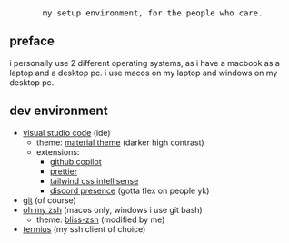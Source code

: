 <p align="center">
    <br>
    <br>
    <samp>
    my setup environment, for the people who care.
    </samp>
</p>

## preface

i personally use 2 different operating systems, as i have a macbook as a laptop and a desktop pc. i use macos on my laptop and windows on my desktop pc.

## dev environment

- [visual studio code](https://code.visualstudio.com/) (ide)
  - theme: [material theme](https://marketplace.visualstudio.com/items?itemName=Equinusocio.vsc-community-material-theme) (darker high contrast)
  - extensions:
    - [github copilot](https://marketplace.visualstudio.com/items?itemName=GitHub.copilot)
    - [prettier](https://marketplace.visualstudio.com/items?itemName=esbenp.prettier-vscode)
    - [tailwind css intellisense](https://marketplace.visualstudio.com/items?itemName=bradlc.vscode-tailwindcss)
    - [discord presence](https://marketplace.visualstudio.com/items?itemName=icrawl.discord-vscode) (gotta flex on people yk)
- [git](https://git-scm.com/) (of course)
- [oh my zsh](https://ohmyz.sh/) (macos only, windows i use git bash)
  - theme: [bliss-zsh](https://github.com/jckli/bliss-zsh) (modified by me)
- [termius](https://termius.com/) (my ssh client of choice)
